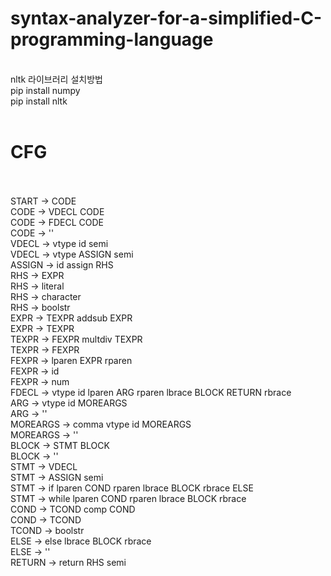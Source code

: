 # syntax-analyzer-for-a-simplified-C-programming-language
<br>
nltk 라이브러리 설치방법<br>
pip install numpy<br>
pip install nltk<br>
<br>
<h1>CFG </h1>
<br>
<br>START -> CODE
<br>CODE -> VDECL CODE
<br>CODE -> FDECL CODE
<br>CODE -> ''
<br>VDECL -> vtype id semi
<br>VDECL -> vtype ASSIGN semi
<br>ASSIGN -> id assign RHS
<br>RHS -> EXPR
<br>RHS -> literal
<br>RHS -> character
<br>RHS -> boolstr
<br>EXPR -> TEXPR addsub EXPR
<br>EXPR -> TEXPR
<br>TEXPR -> FEXPR multdiv TEXPR
<br>TEXPR -> FEXPR
<br>FEXPR -> lparen EXPR rparen
<br>FEXPR -> id
<br>FEXPR -> num
<br>FDECL -> vtype id lparen ARG rparen lbrace BLOCK RETURN rbrace
<br>ARG -> vtype id MOREARGS 
<br>ARG -> ''
<br>MOREARGS -> comma vtype id MOREARGS 
<br>MOREARGS -> ''
<br>BLOCK -> STMT BLOCK 
<br>BLOCK -> ''
<br>STMT -> VDECL 
<br>STMT -> ASSIGN semi
<br>STMT -> if lparen COND rparen lbrace BLOCK rbrace ELSE
<br>STMT -> while lparen COND rparen lbrace BLOCK rbrace
<br>COND -> TCOND comp COND
<br>COND -> TCOND
<br>TCOND -> boolstr
<br>ELSE -> else lbrace BLOCK rbrace
<br>ELSE -> ''
<br>RETURN -> return RHS semi
